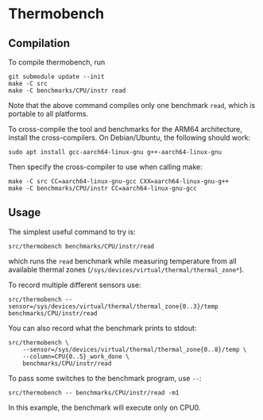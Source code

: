 # Thermobench

## Compilation

To compile thermobench, run

    git submodule update --init
	make -C src
	make -C benchmarks/CPU/instr read

Note that the above command compiles only one benchmark `read`, which
is portable to all platforms.

To cross-compile the tool and benchmarks for the ARM64 architecture,
install the cross-compilers. On Debian/Ubuntu, the following should
work:

    sudo apt install gcc-aarch64-linux-gnu g++-aarch64-linux-gnu

Then specify the cross-compiler to use when calling make:

	make -C src CC=aarch64-linux-gnu-gcc CXX=aarch64-linux-gnu-g++
	make -C benchmarks/CPU/instr CC=aarch64-linux-gnu-gcc

## Usage

The simplest useful command to try is:

	src/thermobench benchmarks/CPU/instr/read

which runs the `read` benchmark while measuring temperature from all
available thermal zones (`/sys/devices/virtual/thermal/thermal_zone*`).

To record multiple different sensors use:

	src/thermobench --sensor=/sys/devices/virtual/thermal/thermal_zone{0..3}/temp benchmarks/CPU/instr/read

You can also record what the benchmark prints to stdout:

    src/thermobench \
        --sensor=/sys/devices/virtual/thermal/thermal_zone{0..8}/temp \
        --column=CPU{0..5}_work_done \
	    benchmarks/CPU/instr/read

To pass some switches to the benchmark program, use `--`:

	src/thermobench -- benchmarks/CPU/instr/read -m1

In this example, the benchmark will execute only on CPU0.
